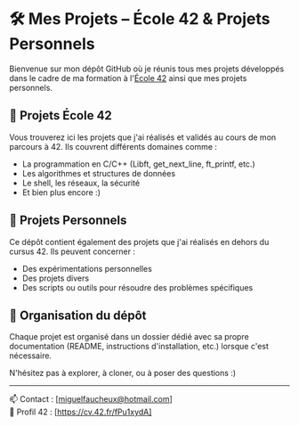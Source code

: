 # 🛠️ Mes Projets – École 42 & Projets Personnels

Bienvenue sur mon dépôt GitHub où je réunis tous mes projets développés dans le cadre de ma formation à l'[École 42](<[https://42.fr](https://cv.42.fr/fPu1xydA)>) ainsi que mes projets personnels.

## 🏫 Projets École 42

Vous trouverez ici les projets que j'ai réalisés et validés au cours de mon parcours à 42. Ils couvrent différents domaines comme :

- La programmation en C/C++ (Libft, get_next_line, ft_printf, etc.)
- Les algorithmes et structures de données
- Le shell, les réseaux, la sécurité
- Et bien plus encore :)

## 🧠 Projets Personnels

Ce dépôt contient également des projets que j'ai réalisés en dehors du cursus 42. Ils peuvent concerner :

- Des expérimentations personnelles
- Des projets divers
- Des scripts ou outils pour résoudre des problèmes spécifiques

## 🔎 Organisation du dépôt

Chaque projet est organisé dans un dossier dédié avec sa propre documentation (README, instructions d'installation, etc.) lorsque c'est nécessaire.

N'hésitez pas à explorer, à cloner, ou à poser des questions :)

---

📫 Contact : [miguelfaucheux@hotmail.com]  
🔗 Profil 42 : [https://cv.42.fr/fPu1xydA]
